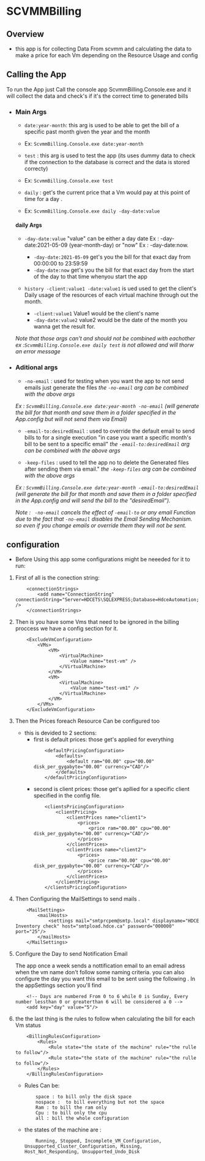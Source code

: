 # SCVMMBilling
## Overview
* this app is for collecting Data From scvmm and calculating the data to make a price for each Vm depending on the Resource Usage and config
## Calling the App 
To run the App just Call the console app  ScvmmBilling.Console.exe and it will collect the data and check's if it's the correct time to generated bills 
* ### Main Args
    * ```date:year-month```: this arg is used to be able to get the bill of a specific past month given the year and the month 
    * Ex: ```ScvmmBilling.Console.exe date:year-month```
    
    *  ```test``` : this arg is used to test the app (its uses dummy data to check if the connection to the database is correct and the data is stored correcty)
    * Ex:  ```ScvmmBilling.Console.exe test```
    
    *  ```daily``` : get's the current price that a Vm would pay at this point of time for a day .
    * Ex:  ```ScvmmBilling.Console.exe daily -day-date:value```
    #### daily Args 
    - ```-day-date:value```  "value" can be either a day date Ex : -day-date:2021-05-09 (year-month-day) or "now" Ex : -day-date:now.
      * ```-day-date:2021-05-09``` get's you the bill for that exact day from 00:00:00 to 23:59:59
      * ```-day-date:now``` get's you the bill for that exact day from the start of the day to that time whenyou start the app



    - ``` history -client:value1 -date:value1 ``` is ued used to get the client's Daily usage of the resources of each virtual machine through out the month.
      - ```-client:value1``` Value1 would be the client's name
      - ```-day-date:value2``` value2 would be the date of the month you wanna get the result for.

    *Note that those args can't and should not be combined with eachother*
    *ex :```ScvmmBilling.Console.exe daily test``` is not allowed and will thorw an error message*
        
    
* ### Aditional args 
    * ```-no-email``` : used for testing when you want the app to not send emails just generate the files 
    *the ```-no-email``` arg can be combined with the above args*   
    
    *Ex : ```ScvmmBilling.Console.exe date:year-month -no-email``` (will generate the bill for that month and save them in a folder specified in the App.config but will not send them via Email)*

    * ``` -email-to:desiredEmail ``` : used to override the default email to send bills to for a single execution "in case you want a specific month's bill to be sent to a specific email"
    *the ```-email-to:desiredEmail``` arg can be combined with the above args* 

    * ``` -keep-files ``` : used to tell the app no to delete the Generated files after sending them via email."
    *the ``` -keep-files ``` arg can be combined with the above args* 

    *Ex : ```ScvmmBilling.Console.exe date:year-month -email-to:desiredEmail``` (will generate the bill for that month and save them in a folder specified in the App.config and will send the bill to the "desiredEmail").*

    *Note : ``` -no-email``` cancels the effect of ```-email-to``` or any email Function due to the fact that ```-no-email``` disables the Email Sending Mechanism. so even if you change emails or override them they will not be sent.*   
## configuration 

* Before Using this app some configurations might be neeeded for it to run:

1. First of all is the conection string:
    ```
        <connectionStrings>
            <add name="ConnectionString" connectionString="Server=HDCETS\SQLEXPRESS;Database=HdceAutomation;Trusted_Connection=True" />
        </connectionStrings>
    ```
2. Then is you have some Vms that need to be ignored in the billing proccess we have a config section for it.
    ```
        <ExcludeVmConfiguration>
            <VMs>
                <VM>
                    <VirtualMachine>
                        <Value name="test-vm" />
                    </VirtualMachine>
                </VM>
                <VM>
                    <VirtualMachine>
                        <Value name="test-vm1" />
                    </VirtualMachine>
                </VM>
            </VMs>
        </ExcludeVmConfiguration>
    ```
3. Then the Prices foreach Resource Can be configured too 
    * this is devided to 2 sections: 
        * first is default prices: those get's applied for everything 
            ``` 
                <defaultPricingConfiguration>
                    <defaults>
                        <default ram="00.00" cpu="00.00" disk_per_gygabyte="00.00" currency="CAD"/>
                    </defaults>
                </defaultPricingConfiguration> 
            ```
        * second is client prices: those get's apllied for a specific client specified in the config file.
            ```
                <clientsPricingConfiguration>
                    <clientPricing>
                        <clientPrices name="client1">
                            <prices>
                                <price ram="00.00" cpu="00.00" disk_per_gygabyte="00.00" currency="CAD"/>
                            </prices>
                        </clientPrices>
                        <clientPrices name="client2">
                            <prices>
                                <price ram="00.00" cpu="00.00" disk_per_gygabyte="00.00" currency="CAD"/>
                            </prices>
                        </clientPrices>
                    </clientPricing>
                </clientsPricingConfiguration>
            ```
4. Then Configuring the MailSettings to send mails .
    ```
        <MailSettings>
            <mailHosts>
                <settings mail="smtprcpem@smtp.local" displayname="HDCE Inventory check" host="smtpload.hdce.ca" password="000000" port="25"/>
            </mailHosts>
        </MailSettings>
    ```
5. Configure the Day to send Notification Email

    The app once a week sends a nottification email to an email adress when  the vm name don't follow some naming criteria.
    you can also configure the day you want this email to be sent using the following .
    In the appSettings section you'll find 
    ```
        <!-- Days are numbered From 0 to 6 while 0 is Sunday, Every number lessthan 0 or greaterthan 6 will be considered a 0 -->
        <add key="day" value="5"/>
    ```

6. the the last thing is the rules to follow when calculating the bill for each Vm status
    
    ```
        <BillingRulesConfiguration>
            <Rules>
                <Rule state="the state of the machine" rule="the rulle to follow"/>
                <Rule state="the state of the machine" rule="the rulle to follow"/>
            </Rules>
        </BillingRulesConfiguration>
    ``` 
    * Rules Can be: 
        ```
            space : to bill only the disk space 
            nospace :  to bill everything but not the space 
            Ram : to bill the ram only
            Cpu : to bill only the cpu
            all : bill the whole configuration
        ```
    * the states of the machine are : 
        ```
            Running, Stopped, Incomplete_VM_Configuration, Unsupported_Cluster_Configuration, Missing, Host_Not_Responding, Unsupported_Undo_Disk
        ``` 